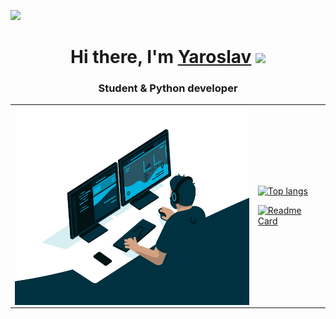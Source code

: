 ![](https://komarev.com/ghpvc/?username=BaksNprogrammer)
<h1 align="center">Hi there, I'm <a href="https://i.pinimg.com/originals/18/a4/94/18a4949fc9c8067172d3b96e302e7097.gif" target="_blank">Yaroslav</a> 
<img src="https://github.com/blackcater/blackcater/raw/main/images/Hi.gif" height="32"/></h1>
<h3 align="center">Student & Python developer</h3>
<table>
  <tr>
    <td>
      <img align="left" alt="GIF" src="https://github.com/NuCleoids/NuCleoids/blob/main/code.gif?raw=true" width="408" height="318"/>
    </td>
    <td>
      
  [![Top langs](https://github-readme-stats.vercel.app/api/top-langs/?username=BaksNprogrammer&layout=compact&langs_count=6&theme=vue-dark)](https://github.com/YarikPanchenko)
      
  [![Readme Card](https://github-readme-stats.vercel.app/api/pin/?username=BaksNprogrammer&repo=github-readme-stats)](https://github.com/anuraghazra/github-readme-stats)
    </td>
  </tr>
</table>
